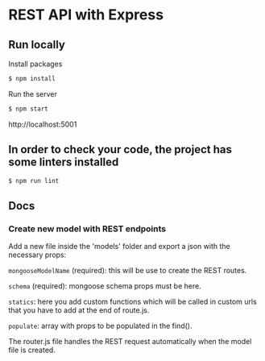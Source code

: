 # REST API with Express

## Run locally

Install packages

```bash
$ npm install
```

Run the server

```bash
$ npm start
```

http://localhost:5001

## In order to check your code, the project has some linters installed

```bash
$ npm run lint
```

## Docs

### Create new model with REST endpoints

Add a new file inside the 'models' folder and export a json with the necessary props:

`mongooseModelName` (required): this will be use to create the REST routes.

`schema` (required): mongoose schema props must be here.

`statics`: here you add custom functions which will be called in custom urls that you have to add at the end of route.js.

`populate`: array with props to be populated in the find().


The router.js file handles the REST request automatically when the model file is created.


